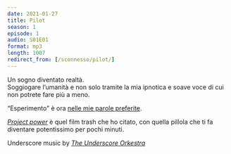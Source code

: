 ```yaml
---
date: 2021-01-27
title: Pilot
season: 1
episode: 1
audio: S01E01
format: mp3
length: 1007
redirect_from: [/sconnesso/pilot/]
---
```

Un sogno diventato realtà.   
Soggiogare l’umanità e non solo tramite la mia ipnotica e soave voce di cui non potrete fare più a meno.

<q>Esperimento</q> è ora [nelle mie parole preferite](/parole 'Le parole che Tommi ama').

[<cite>Project power</cite>](https://www.themoviedb.org/movie/605116-project-power 'Project Power') è quel film trash che ho citato, con quella pillola che ti fa diventare potentissimo per pochi minuti.

Underscore music by [<cite>The Underscore Orkestra</cite>](https://www.theunderscoreorkestra.com 'The Underscore Orkestra')
